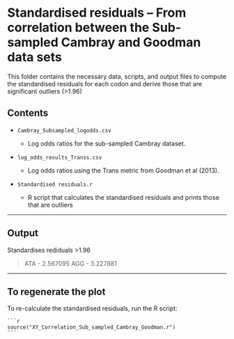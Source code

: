 # Standardised residuals – From correlation between the Sub-sampled Cambray and Goodman data sets

This folder contains the necessary data, scripts, and output files to compute the standardised residuals for each codon and derive those that are significant outliers (>1.96)

## Contents

- `Cambray_Subsampled_logodds.csv`  
  - Log odds ratios for the sub-sampled Cambray dataset.

- `log_odds_results_Transs.csv`  
  - Log odds ratios using the Trans metric from Goodman et al (2013).

- `Standardised residuals.r`  
  - R script that calculates the standardised residuals and prints those that are outliers
    
---

## Output 

Standardises rediduals >1.96
 > ATA - 2.567095
 > AGG - 3.227881

---

## To regenerate the plot

To re-calculate the standardised residuals, run the R script:

    ```r
    source("XY_Correlation_Sub_sampled_Cambray_Goodman.r")
    ```
